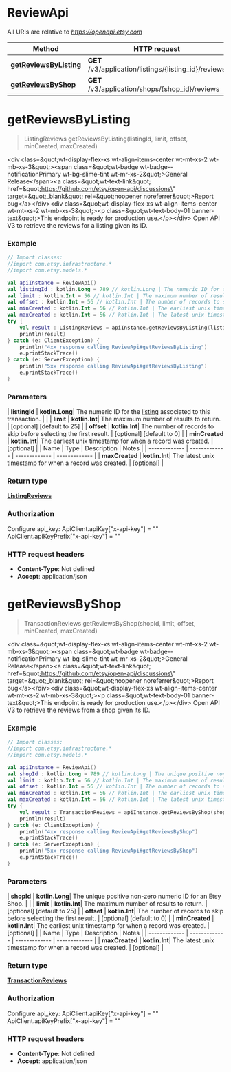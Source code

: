 # ReviewApi

All URIs are relative to *https://openapi.etsy.com*

| Method | HTTP request | Description |
| ------------- | ------------- | ------------- |
| [**getReviewsByListing**](ReviewApi.md#getReviewsByListing) | **GET** /v3/application/listings/{listing_id}/reviews |  |
| [**getReviewsByShop**](ReviewApi.md#getReviewsByShop) | **GET** /v3/application/shops/{shop_id}/reviews |  |


<a id="getReviewsByListing"></a>
# **getReviewsByListing**
> ListingReviews getReviewsByListing(listingId, limit, offset, minCreated, maxCreated)



&lt;div class&#x3D;\&quot;wt-display-flex-xs wt-align-items-center wt-mt-xs-2 wt-mb-xs-3\&quot;&gt;&lt;span class&#x3D;\&quot;wt-badge wt-badge--notificationPrimary wt-bg-slime-tint wt-mr-xs-2\&quot;&gt;General Release&lt;/span&gt;&lt;a class&#x3D;\&quot;wt-text-link\&quot; href&#x3D;\&quot;https://github.com/etsy/open-api/discussions\&quot; target&#x3D;\&quot;_blank\&quot; rel&#x3D;\&quot;noopener noreferrer\&quot;&gt;Report bug&lt;/a&gt;&lt;/div&gt;&lt;div class&#x3D;\&quot;wt-display-flex-xs wt-align-items-center wt-mt-xs-2 wt-mb-xs-3\&quot;&gt;&lt;p class&#x3D;\&quot;wt-text-body-01 banner-text\&quot;&gt;This endpoint is ready for production use.&lt;/p&gt;&lt;/div&gt;  Open API V3 to retrieve the reviews for a listing given its ID.

### Example
```kotlin
// Import classes:
//import com.etsy.infrastructure.*
//import com.etsy.models.*

val apiInstance = ReviewApi()
val listingId : kotlin.Long = 789 // kotlin.Long | The numeric ID for the [listing](/documentation/reference#tag/ShopListing) associated to this transaction.
val limit : kotlin.Int = 56 // kotlin.Int | The maximum number of results to return.
val offset : kotlin.Int = 56 // kotlin.Int | The number of records to skip before selecting the first result.
val minCreated : kotlin.Int = 56 // kotlin.Int | The earliest unix timestamp for when a record was created.
val maxCreated : kotlin.Int = 56 // kotlin.Int | The latest unix timestamp for when a record was created.
try {
    val result : ListingReviews = apiInstance.getReviewsByListing(listingId, limit, offset, minCreated, maxCreated)
    println(result)
} catch (e: ClientException) {
    println("4xx response calling ReviewApi#getReviewsByListing")
    e.printStackTrace()
} catch (e: ServerException) {
    println("5xx response calling ReviewApi#getReviewsByListing")
    e.printStackTrace()
}
```

### Parameters
| **listingId** | **kotlin.Long**| The numeric ID for the [listing](/documentation/reference#tag/ShopListing) associated to this transaction. | |
| **limit** | **kotlin.Int**| The maximum number of results to return. | [optional] [default to 25] |
| **offset** | **kotlin.Int**| The number of records to skip before selecting the first result. | [optional] [default to 0] |
| **minCreated** | **kotlin.Int**| The earliest unix timestamp for when a record was created. | [optional] |
| Name | Type | Description  | Notes |
| ------------- | ------------- | ------------- | ------------- |
| **maxCreated** | **kotlin.Int**| The latest unix timestamp for when a record was created. | [optional] |

### Return type

[**ListingReviews**](ListingReviews.md)

### Authorization


Configure api_key:
    ApiClient.apiKey["x-api-key"] = ""
    ApiClient.apiKeyPrefix["x-api-key"] = ""

### HTTP request headers

 - **Content-Type**: Not defined
 - **Accept**: application/json

<a id="getReviewsByShop"></a>
# **getReviewsByShop**
> TransactionReviews getReviewsByShop(shopId, limit, offset, minCreated, maxCreated)



&lt;div class&#x3D;\&quot;wt-display-flex-xs wt-align-items-center wt-mt-xs-2 wt-mb-xs-3\&quot;&gt;&lt;span class&#x3D;\&quot;wt-badge wt-badge--notificationPrimary wt-bg-slime-tint wt-mr-xs-2\&quot;&gt;General Release&lt;/span&gt;&lt;a class&#x3D;\&quot;wt-text-link\&quot; href&#x3D;\&quot;https://github.com/etsy/open-api/discussions\&quot; target&#x3D;\&quot;_blank\&quot; rel&#x3D;\&quot;noopener noreferrer\&quot;&gt;Report bug&lt;/a&gt;&lt;/div&gt;&lt;div class&#x3D;\&quot;wt-display-flex-xs wt-align-items-center wt-mt-xs-2 wt-mb-xs-3\&quot;&gt;&lt;p class&#x3D;\&quot;wt-text-body-01 banner-text\&quot;&gt;This endpoint is ready for production use.&lt;/p&gt;&lt;/div&gt;  Open API V3 to retrieve the reviews from a shop given its ID.

### Example
```kotlin
// Import classes:
//import com.etsy.infrastructure.*
//import com.etsy.models.*

val apiInstance = ReviewApi()
val shopId : kotlin.Long = 789 // kotlin.Long | The unique positive non-zero numeric ID for an Etsy Shop.
val limit : kotlin.Int = 56 // kotlin.Int | The maximum number of results to return.
val offset : kotlin.Int = 56 // kotlin.Int | The number of records to skip before selecting the first result.
val minCreated : kotlin.Int = 56 // kotlin.Int | The earliest unix timestamp for when a record was created.
val maxCreated : kotlin.Int = 56 // kotlin.Int | The latest unix timestamp for when a record was created.
try {
    val result : TransactionReviews = apiInstance.getReviewsByShop(shopId, limit, offset, minCreated, maxCreated)
    println(result)
} catch (e: ClientException) {
    println("4xx response calling ReviewApi#getReviewsByShop")
    e.printStackTrace()
} catch (e: ServerException) {
    println("5xx response calling ReviewApi#getReviewsByShop")
    e.printStackTrace()
}
```

### Parameters
| **shopId** | **kotlin.Long**| The unique positive non-zero numeric ID for an Etsy Shop. | |
| **limit** | **kotlin.Int**| The maximum number of results to return. | [optional] [default to 25] |
| **offset** | **kotlin.Int**| The number of records to skip before selecting the first result. | [optional] [default to 0] |
| **minCreated** | **kotlin.Int**| The earliest unix timestamp for when a record was created. | [optional] |
| Name | Type | Description  | Notes |
| ------------- | ------------- | ------------- | ------------- |
| **maxCreated** | **kotlin.Int**| The latest unix timestamp for when a record was created. | [optional] |

### Return type

[**TransactionReviews**](TransactionReviews.md)

### Authorization


Configure api_key:
    ApiClient.apiKey["x-api-key"] = ""
    ApiClient.apiKeyPrefix["x-api-key"] = ""

### HTTP request headers

 - **Content-Type**: Not defined
 - **Accept**: application/json

